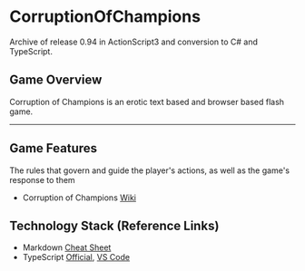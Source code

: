 # CorruptionOfChampions
Archive of release 0.94 in ActionScript3 and conversion to C# and TypeScript.

## Game Overview
Corruption of Champions is an erotic text based and browser based flash game.

---

## Game Features
The rules that govern and guide the player's actions, as well as the game's response to them

* Corruption of Champions [Wiki](https://wiki.smutosaur.us/CoC/Main_Page "Erotic browser based flash text game")


## Technology Stack (Reference Links)
* Markdown [Cheat Sheet](https://www.markdownguide.org/cheat-sheet "A quick reference to the Markdown syntax")
* TypeScript [Official](https://www.typescriptlang.org/docs "TypeScript Official Documentation"), [VS Code](https://code.visualstudio.com/docs/languages/typescript "TypeScript in Visual Studio Code")
